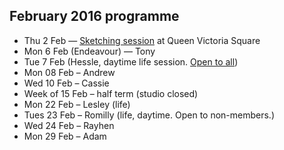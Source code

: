 ## February 2016 programme

* Thu 2 Feb — <a href="/urban-sketching/" title="Urban sketching session, meeting at Victoria Square, Hull">Sketching session</a> at Queen Victoria Square
* Mon 6 Feb (Endeavour) — Tony
* Tue 7 Feb (Hessle, daytime life session. <a href="/meetings#daytime-meetings--open-all-all">Open to all</a>)
* Mon 08 Feb – Andrew
* Wed 10 Feb – Cassie
* Week of 15 Feb – half term (studio closed)
* Mon 22 Feb – Lesley (life)
* Tues 23 Feb – Romilly (life, daytime. Open to non-members.)
* Wed 24 Feb – Rayhen
* Mon 29 Feb – Adam